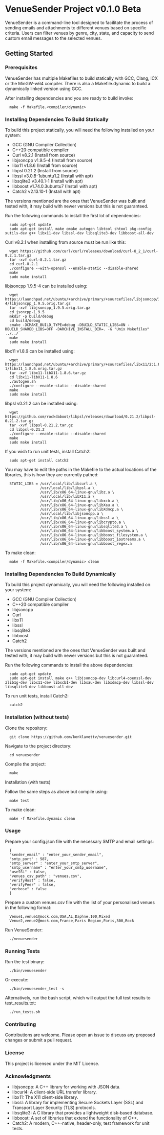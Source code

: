 # VenueSender Project v0.1.0 Beta

VenueSender is a command-line tool designed to facilitate the process of sending emails and attachments to different venues based on specific criteria. Users can filter venues by genre, city, state, and capacity to send custom email messages to the selected venues.

## Getting Started

### Prerequisites

VenueSender has multiple Makefiles to build statically with GCC, Clang, ICX or the MinGW-w64 compiler. There is also a Makefile.dynamic to build a dynamically linked version using GCC.

After installing dependencies and you are ready to build invoke:

      make -f Makefile.<compiler/dynamic>


### Installing Dependencies To Build Statically

To build this project statically, you will need the following installed on your system:

- GCC (GNU Compiler Collection)
- C++20 compatible compiler
- Curl v8.2.1 (Install from source)
- libjsoncpp v1.9.5-4 (Install from source)
- libx11 v1.8.6 (Install from source)
- libpsl 0.21.2 (Install from source)
- libssl v3.0.8-1ubuntu1.2 (Install with apt)
- libsqlite3 v3.40.1-1 (Install with apt)
- libboost v1.74.0.3ubuntu7 (Install with apt)
- Catch2 v2.13.10-1 (Install with apt)

The versions mentioned are the ones that VenueSender was built and tested with, it may build with newer versions but this is not guaranteed.


Run the following commands to install the first lot of dependencies:

      sudo apt-get update
      sudo apt-get install make cmake autogen libtool shtool pkg-config xutils-dev g++ libx11-dev libssl-dev libsqlite3-dev libboost-all-dev

Curl v8.2.1 when installing from source must be run like this:

      wget https://github.com/curl/curl/releases/download/curl-8_2_1/curl-8.2.1.tar.gz
      tar -xvf curl-8.2.1.tar.gz
      cd curl-8.2.1
      ./configure --with-openssl --enable-static --disable-shared
      make
      sudo make install 

libjsoncpp 1.9.5-4 can be installed using:

      wget https://launchpad.net/ubuntu/+archive/primary/+sourcefiles/libjsoncpp/1.9.5-4/libjsoncpp_1.9.5.orig.tar.gz
      tar -xvf libjsoncpp_1.9.5.orig.tar.gz
      cd jsoncpp-1.9.5
      mkdir -p build/debug
      cd build/debug
      cmake -DCMAKE_BUILD_TYPE=debug -DBUILD_STATIC_LIBS=ON -DBUILD_SHARED_LIBS=OFF -DARCHIVE_INSTALL_DIR=. -G "Unix Makefiles" ../../
      make
      sudo make install

libx11 v1.8.6 can be installed using:

      wget https://launchpad.net/ubuntu/+archive/primary/+sourcefiles/libx11/2:1.8.6-1/libx11_1.8.6.orig.tar.gz
      tar -xvf libx11-libX11-1.8.6.tar.gz
      cd libx11-libX11-1.8.6
      ./autogen.sh
      ./configure --enable-static --disable-shared
      make
      sudo make install

libpsl v0.21.2 can be installed using:

      wget https://github.com/rockdaboot/libpsl/releases/download/0.21.2/libpsl-0.21.2.tar.gz
      tar -xvf libpsl-0.21.2.tar.gz
      cd libpsl-0.21.2
      ./configure --enable-static --disable-shared
      make
      sudo make install

If you wish to run unit tests, install Catch2:

      sudo apt-get install catch2

You may have to edit the paths in the Makefile to the actual locations of the libraries, this is how they are currently pathed:

      STATIC_LIBS = /usr/local/lib/libcurl.a \
                    /usr/local/lib/libpsl.a \
                    /usr/lib/x86_64-linux-gnu/libz.a \
                    /usr/local/lib/libX11.a \
                    /usr/lib/x86_64-linux-gnu/libxcb.a \
                    /usr/lib/x86_64-linux-gnu/libXau.a \
                    /usr/lib/x86_64-linux-gnu/libXdmcp.a \
                    /usr/local/lib/libjsoncpp.a \
                    /usr/lib/x86_64-linux-gnu/libssl.a \
                    /usr/lib/x86_64-linux-gnu/libcrypto.a \
                    /usr/lib/x86_64-linux-gnu/libsqlite3.a \
                    /usr/lib/x86_64-linux-gnu/libboost_system.a \
                    /usr/lib/x86_64-linux-gnu/libboost_filesystem.a \
                    /usr/lib/x86_64-linux-gnu/libboost_iostreams.a \
                    /usr/lib/x86_64-linux-gnu/libboost_regex.a              

To make clean:

      make -f Makefile.<compiler/dynamic> clean

### Installing Dependencies To Build Dynamically

To build this project dynamically, you will need the following installed on your system:

- GCC (GNU Compiler Collection)
- C++20 compatible compiler
- libjsoncpp
- Curl
- libx11
- libssl
- libsqlite3
- libboost
- Catch2

The versions mentioned are the ones that VenueSender was built and tested with, it may build with newer versions but this is not guaranteed.


Run the following commands to install the above dependencies:

      sudo apt-get update
      sudo apt-get install make g++ libjsoncpp-dev libcurl4-openssl-dev zlib1g-dev libx11-dev libxcb1-dev libxau-dev libxdmcp-dev libssl-dev libsqlite3-dev libboost-all-dev

To run unit tests, install Catch2:

      catch2


### Installation (without tests)

Clone the repository:

      git clone https://github.com/konklavettv/venuesender.git

Navigate to the project directory:

      cd venuesender

Compile the project:

      make

Installation (with tests)

Follow the same steps as above but compile using:

      make test

To make clean:

      make -f Makefile.dynamic clean


### Usage

Prepare your config.json file with the necessary SMTP and email settings:

      {
      "sender_email" : "enter_your_sender_email",
      "smtp_port" : 587,
      "smtp_server" : "enter_your_smtp_server",
      "smtp_username" : "enter_your_smtp_username",
      "useSSL" : false,
      "venues_csv_path" : "venues.csv",
      "verifyHost" : false,
      "verifyPeer" : false,
      "verbose" : false
      }

Prepare a custom venues.csv file with the list of your personalised venues in the following format:

      Venue1,venue1@mock.com,USA,AL,Daphne,100,Mixed
      Venue2,venue2@mock.com,France,Paris Region,Paris,300,Rock

Run VenueSender:

      ./venuesender


### Running Tests

Run the test binary:

      ./bin/venuesender 

Or execute:

      ./bin/venuesender_test -s

Alternatively, run the bash script, which will output the full test results to test_results.txt:

      ./run_tests.sh


### Contributing

Contributions are welcome. Please open an issue to discuss any proposed changes or submit a pull request.


### License

This project is licensed under the MIT License.


### Acknowledgments

- libjsoncpp: A C++ library for working with JSON data.
- libcurl4: A client-side URL transfer library.
- libx11: The X11 client-side library.
- libssl: A library for implementing Secure Sockets Layer (SSL) and Transport Layer Security (TLS) protocols.
- libsqlite3: A C library that provides a lightweight disk-based database.
- libboost: A set of libraries that extend the functionality of C++.
- Catch2: A modern, C++-native, header-only, test framework for unit tests.
